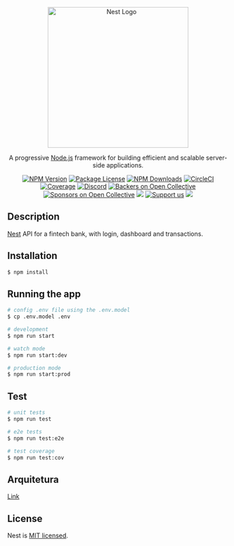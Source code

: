<p align="center">
  <a href="http://nestjs.com/" target="blank"><img src="https://nestjs.com/img/logo_text.svg" width="320" alt="Nest Logo" /></a>
</p>

[circleci-image]: https://img.shields.io/circleci/build/github/nestjs/nest/master?token=abc123def456
[circleci-url]: https://circleci.com/gh/nestjs/nest

  <p align="center">A progressive <a href="http://nodejs.org" target="_blank">Node.js</a> framework for building efficient and scalable server-side applications.</p>
    <p align="center">
<a href="https://www.npmjs.com/~nestjscore" target="_blank"><img src="https://img.shields.io/npm/v/@nestjs/core.svg" alt="NPM Version" /></a>
<a href="https://www.npmjs.com/~nestjscore" target="_blank"><img src="https://img.shields.io/npm/l/@nestjs/core.svg" alt="Package License" /></a>
<a href="https://www.npmjs.com/~nestjscore" target="_blank"><img src="https://img.shields.io/npm/dm/@nestjs/common.svg" alt="NPM Downloads" /></a>
<a href="https://circleci.com/gh/nestjs/nest" target="_blank"><img src="https://img.shields.io/circleci/build/github/nestjs/nest/master" alt="CircleCI" /></a>
<a href="https://coveralls.io/github/nestjs/nest?branch=master" target="_blank"><img src="https://coveralls.io/repos/github/nestjs/nest/badge.svg?branch=master#9" alt="Coverage" /></a>
<a href="https://discord.gg/G7Qnnhy" target="_blank"><img src="https://img.shields.io/badge/discord-online-brightgreen.svg" alt="Discord"/></a>
<a href="https://opencollective.com/nest#backer" target="_blank"><img src="https://opencollective.com/nest/backers/badge.svg" alt="Backers on Open Collective" /></a>
<a href="https://opencollective.com/nest#sponsor" target="_blank"><img src="https://opencollective.com/nest/sponsors/badge.svg" alt="Sponsors on Open Collective" /></a>
  <a href="https://paypal.me/kamilmysliwiec" target="_blank"><img src="https://img.shields.io/badge/Donate-PayPal-ff3f59.svg"/></a>
    <a href="https://opencollective.com/nest#sponsor"  target="_blank"><img src="https://img.shields.io/badge/Support%20us-Open%20Collective-41B883.svg" alt="Support us"></a>
  <a href="https://twitter.com/nestframework" target="_blank"><img src="https://img.shields.io/twitter/follow/nestframework.svg?style=social&label=Follow"></a>
</p>
  <!--[![Backers on Open Collective](https://opencollective.com/nest/backers/badge.svg)](https://opencollective.com/nest#backer)
  [![Sponsors on Open Collective](https://opencollective.com/nest/sponsors/badge.svg)](https://opencollective.com/nest#sponsor)-->

## Description

[Nest](https://github.com/nestjs/nest) API for a fintech bank, with login, dashboard and transactions.

## Installation

```bash
$ npm install
```

## Running the app

```bash
# config .env file using the .env.model
$ cp .env.model .env

# development
$ npm run start

# watch mode
$ npm run start:dev

# production mode
$ npm run start:prod
```

## Test

```bash
# unit tests
$ npm run test

# e2e tests
$ npm run test:e2e

# test coverage
$ npm run test:cov
```
## Arquitetura

<a href="https://viewer.diagrams.net/?highlight=FF4545&edit=_blank&layers=1&nav=1&title=fintech-arquitetura#R7Vxbd9o4EP41PHYPvmHyCOR22rRlN%2FR025cexSi2GmOxslwgv34lLOGLBJgEY9L6oafW%2BIL9fTOjb0Z2OtZotrwhYB58xFMYdszudNmxLjumaXZ7JvuPW1apxZUGn6BpajIywz16hsLYFdYETWFcOJBiHFI0Lxo9HEXQowUbIAQvioc94rD4q3PgQ8Vw74FQtX5FUxqk1r7pZvZbiPxA%2FrLRu0j3zIA8WDxJHIApXuRM1lXHGhGMabo1W45gyMGTuKTnXW%2FZu7kxAiNa5YTv4%2BTnJPiA3L%2BXtwYaPvlffOOduNlfIEzEAw%2BB9wSjKTO%2BY%2F8YoUnI8E%2BfgK4kLPECzUIQsdFQvQ9xa78goXCZM4n7uoF4BilZsUPE3r6ASPiI3RXjRYa4JR0iyKFtWsIIBMv%2B5tIZEGxDYHEALvLXcsB8iSFRgSA4iaaQX8pgWCwCROH9HHh874JFBLMFdBaK3SpUO0mpjJ9ZxM9R4TNMDXy92tCzFZzglIWVGGJCA%2BzjCIRXmXWYIdllo%2ByYO4znAr%2BfkNKVyBEgobiILlwi%2Bi8%2F%2FS9HjL6Ji%2FHty2V%2BsJKDiD1v7iQ%2B%2FCavxwfZaeuRPO8wJmOcEA%2FuAkymNkB8uOuC0i85nDs9g8AQUPSrmMWOT7QM9SxM7rCPojcRJoZ9wjgZfH7%2BPB5cXNMPj2Z88%2Blq%2BOPq8Z3VbJi4%2BTgxqsaJWwiU7okDxVIDRQutcV5xYilxQgmIYuBRhKMznVUMt7lpRcup2c4q24JlVwzsn1SspoJl123nYmWOlm8jRE46pei5VBX9NcERPbWkt%2B2XanqzLmjMJjW98eZFvfSBPz79GlXFimlWTMDmeal62dxohmkjz%2FOG9X1MFzRpRvvZMW0fm%2Bn1qQNCwCp3wByjiMa5K4%2B5ITdvOaV5yy31jvYc3%2B%2BWnCy9gczlNk%2FyCi80lXR9utry1em6eSVgNlxdvqi4rKO2rB7FdtUo7p1XvraVSLkEcfCAAZmeabQ0WVvqMXSajRb3RfLGbVbf9Bqb9V7HdU%2BJl5N3Y14fMmcww6i1poKdz8Cbq5hsqyc3C3ngQV6huxOV0tLRBoAcKJtStFBm1odKfz8qxcRxHI8yq3tUc%2BA0sjB0IID7m9DHzmZ60W11i75dJiVNu%2BKkEi9H0N9qG664NPwJxvT9aZLlAa6tV%2BNW46lSAfMjjnysoBcHYM43vVWIGIzE2o%2FhQwr43cPGwGjy1zR8Tii7DBT2OI0Pw6kT%2BHJhqRF2PQ3w%2FbqA%2F%2B2LoPVoDAlieEFymNI7NOPtF3q1ZMZDuxtlTeCcoFvRa9TPCi0zt2LPzCi4Wa6WeF35UNmpnIpOdV5LuY6SyUvrK4PIT0JAznRiLIuKxmdGV8HzdjIZK%2Bixx6NFiECI%2FIhPlQwinviGHATkgXAgdszQdJrGGWRTnygouCOL%2FMGu6ww7ziW%2FFgstOT3ymZIS%2FARHOMQ8oUZ4y6LYkSgxLspLZQoljk6k18WIWr8MEubfHFsPMMnSff918kfx03MK%2FPQ1IaNdyaxN06gLmQPyX8ISCk0IYDtuIAHhGVKUGuV7tFzbPrLUKaY3o6cl8eCV501KE3RdaOjSFr110eU03FqsX4NWZnGvJrCqKk2ZEc9EFVhqtczfLVCIz71ksQZN7OEgegEKp3dghRP%2B3DFlVZwcDQNM0DM7Hkh22W4iITd7hSPu%2BZnimuuwhWNJhFEyfQTLwoF3IKbybnAYgnmM0pDnJ84YJSgaYkrxbAvvanwfIZ5Lat7VvEiijWejtpfDLbWa%2F8FPGDBbkrCtLZlXmxMfURiWTDIth%2FCRapIy5RlgGDPtiCL%2Fbn3MpZ1Z%2FhEQcBNm5z6G668OApbKYbTOLBTQral8yEAb8fBnSd0csbGRjdd5fs5y0QhH7FkAWnMKmdMsIHecqlOwVd0HBOmyY783h%2Ffqolx9gTMCM5hyzrBguHdGZmfQbbk%2FNveO2TD3tiq34AygsEB%2BS%2FuRaXf7TYe8uqo%2BB3G8wESk%2BvvbgWOYbdjXw7%2FRtZt2ALXVMwqZB%2FB3Z7ubtZDKRdYWao9cYpUlWV5laj4ZfK0a67kaNVZXt2L%2ByQ3GLliiK2%2BSXP%2B4j8h3T3YHT1xcbemhVmuhlmqWl1VKtpgW91dKF00WRvI2c0E01rzN39ZFB0diuZN7BoWRrarktjA6YJbcBMvbKYxsVSUlvPHRcl4b580XROr7c09w1ZZDdZLeeDlkqwt1IXiAbRVcK%2B3NV0H2hcLqb%2FYx0PFWLyQxezW5fV4fEDhqh2uSvRDdivWjl8396ouS%2Fbo4V1esWq1%2BQC7fxMzb0epSOOYp52L9mvBgyIhnv88%2FzZZQtD5wPB9oXLs7qoxb%2B8AEt6FfH%2B2Nq3dH%2FVRnjpYt6XWS3rx2d9TmzBTGXluy1Uq77pXa09Ku9mfEJuddfi7Ukn5M0p0TijvtX01SFyu9hLDn9NrGXL3M908o6bQroKqqv2aPD71gG9m5PsuhvO9%2FU1j3YUOxHZQruO3NeNND0MOvKb%2B311lq%2Fu3rPmmQXB9ASId%2F7CH%2FYG%2F66VD2Z4%2Btq%2F8B">Link</a>

## License

Nest is [MIT licensed](LICENSE).
